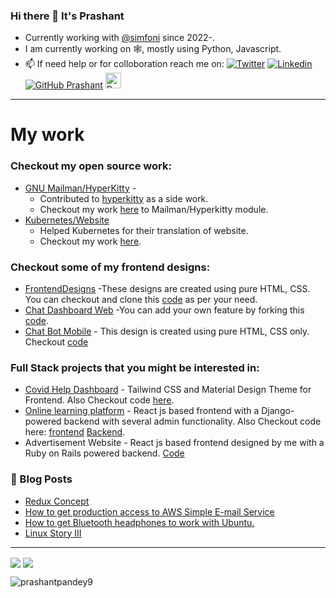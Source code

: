 ### Hi there 👋 It's Prashant 
- Currently working with [@simfoni](http://simfoni.com/) since 2022-.
- I am currently working on 🕸️, mostly using Python, Javascript.
- 📫 If need help or for colloboration reach me on:
  [![Twitter](https://img.shields.io/twitter/follow/ppprashant9?style=social)](https://twitter.com/ppprashant9)  [![Linkedin](https://img.shields.io/badge/-LinkedIn-0073b1?style=social&logo=Linkedin&link=https://www.linkedin.com/in/prashantpandey9/)](https://www.linkedin.com/in/prashantpandey9/) [![GitHub Prashant](https://img.shields.io/github/followers/prashantpandey9?label=follow&style=social)](https://github.com/prashantpandey9)  <a href="https://dev.to/prashantpandey9">
  <img src="https://d2fltix0v2e0sb.cloudfront.net/dev-badge.svg" alt="Prashant Pandey's DEV Profile" height="25" width="25">
</a>

_________________________________________________________________
# My work
### Checkout my open source work:
- [GNU Mailman/HyperKitty](https://list.org/) -
   - Contributed to [hyperkitty](https://docs.mailman3.org/projects/hyperkitty/en/latest/) as a side work.
   - Checkout my work [here](https://gitlab.com/mailman/hyperkitty/-/merge_requests?scope=all&state=all&author_username=prashantpandey9) to Mailman/Hyperkitty module.
- [Kubernetes/Website](https://kubernetes.io/)
  - Helped Kubernetes for their translation of website.
  - Checkout my work [here](https://github.com/kubernetes/website/pulls?q=is%3apr+author%3aprashantpandey9).

### Checkout some of my frontend designs:
- [FrontendDesigns](https://prashantpandey9.in/FrontendDesigns/) -These designs are created using pure HTML, CSS. You can checkout and clone this [code](https://github.com/prashantpandey9/FrontendDesigns) as per your need.
- [Chat Dashboard Web](https://chatapp.prashantpandey9.in/) -You can add your own feature by forking this [code](https://github.com/prashantpandey9/Bot).
- [Chat Bot Mobile](https://prashantpandey9.in/chat-bot-ui/) - This design is created using pure HTML, CSS only. Checkout [code](https://github.com/prashantpandey9/chat-bot-ui)

### Full Stack projects that you might be interested in:
- [Covid Help Dashboard](http://ukcovid.prashantpandey9.in/) - Tailwind CSS and Material Design Theme for Frontend. Also Checkout code [here](https://github.com/kecians).
- [Online learning platform](https://recreatly.prashantpandey9.in/) - React js based frontend with a Django-powered backend with several admin functionality. Also Checkout code here: [frontend](https://github.com/prashantpandey9/yoga) [Backend](https://github.com/prashantpandey9/recreate).
- Advertisement Website - React js based frontend designed by me with a Ruby on Rails powered backend. [Code](https://github.com/prashantpandey9/advertisement)

### :newspaper: Blog Posts
- [Redux Concept](https://blog.prashantpandey9.in/blog/Redux/redux-concept/)
- [How to get production access to AWS Simple E-mail Service
](https://blog.prashantpandey9.in/blog/AWS-SES/How%20to%20get%20production%20access%20to%20AWS%20Simple%20E-mail%20Service/)
- [How to get Bluetooth headphones to work with Ubuntu.](https://blog.prashantpandey9.in/blog/blueman/blueman/)
- [Linux Story III](https://blog.prashantpandey9.in/blog/dualBoot/dualBoot/)

<hr/>

<img align="center" src="https://github-readme-stats.vercel.app/api?username=prashantpandey9&show_icons=true&include_all_commits=true&count_private=true&line_height=24" /> <img align="center" src="https://github-readme-stats.vercel.app/api/top-langs/?username=prashantpandey9&show_icons=true&include_all_commits=true&line_height=50&count_private=true&layout=compact" />

<img src="https://komarev.com/ghpvc/?username=prashantpandey9" alt="prashantpandey9" />
